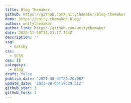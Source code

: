 ```yaml
---
title: Blog Themaker
github: https://github.com/unitythemaker/blog-themaker
demo: https://unity.themaker.blog/
author: unitythemaker
author_link: https://github.com/unitythemaker
date: 2023-11-30T14:23:17.734Z
description: ''
ssg:
  - Gatsby
css:
  - SCSS
cms: []
category:
  - Blog
draft: false
publish_date: '2021-08-01T22:20:08Z'
update_date: '2021-08-06T19:29:31Z'
github_star: 3
github_fork: 1
---
```

